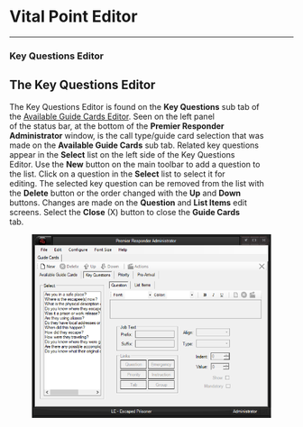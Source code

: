 # Vital Point Editor

***

### **Key Questions Editor**

## The Key Questions Editor

The Key Questions Editor is found on the **Key Questions** sub tab of\
the [Available Guide Cards Editor](<Available Guide Cards Editor.md>).  Seen on the left panel\
of the status bar, at the bottom of the **Premier Responder**\
**Administrator** window, is the call type/guide card selection that was\
made on the **Available Guide Cards** sub tab.  Related key questions\
appear in the **Select** list on the left side of the Key Questions\
Editor.  Use the **New** button on the main toolbar to add a question to\
the list.  Click on a question in the **Select** list to select it for\
editing.  The selected key question can be removed from the list with\
the **Delete** button or the order changed with  the **Up** and **Down**\
buttons.  Changes are made on the **Question** and **List Items** edit\
screens.  Select the **Close** (X) button to close the **Guide Cards**\
tab.

<figure><img src=".gitbook/assets/Vital Point Editor_files/image001.png" alt=""><figcaption></figcaption></figure>
